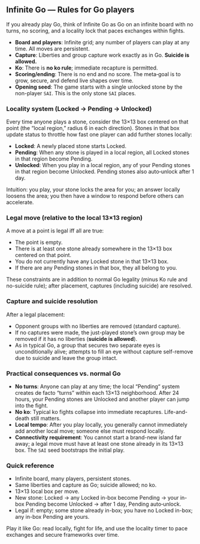 ## Infinite Go — Rules for Go players

If you already play Go, think of Infinite Go as Go on an infinite board with no turns, no scoring, and a locality lock that paces exchanges within fights.

- **Board and players**: Infinite grid; any number of players can play at any time. All moves are persistent.
- **Capture**: Liberties and group capture work exactly as in Go. **Suicide is allowed.**
- **Ko**: There is **no ko rule**; immediate recapture is permitted.
- **Scoring/ending**: There is no end and no score. The meta‑goal is to grow, secure, and defend live shapes over time.
- **Opening seed**: The game starts with a single unlocked stone by the non-player `SAI`. This is the only stone `SAI` places.

### Locality system (Locked → Pending → Unlocked)
Every time anyone plays a stone, consider the 13×13 box centered on that point (the “local region,” radius 6 in each direction). Stones in that box update status to throttle how fast one player can add further stones locally:

- **Locked**: A newly placed stone starts Locked.
- **Pending**: When any stone is played in a local region, all Locked stones in that region become Pending.
- **Unlocked**: When you play in a local region, any of your Pending stones in that region become Unlocked. Pending stones also auto‑unlock after 1 day.

Intuition: you play, your stone locks the area for you; an answer locally loosens the area; you then have a window to respond before others can accelerate.

### Legal move (relative to the local 13×13 region)
A move at a point is legal iff all are true:
- The point is empty.
- There is at least one stone already somewhere in the 13×13 box centered on that point.
- You do not currently have any Locked stone in that 13×13 box.
- If there are any Pending stones in that box, they all belong to you.

These constraints are in addition to normal Go legality (minus Ko rule and no-suicide rule); after placement, captures (including suicide) are resolved.

### Capture and suicide resolution
After a legal placement:
- Opponent groups with no liberties are removed (standard capture).
- If no captures were made, the just-played stone’s own group may be removed if it has no liberties (**suicide is allowed**).
- As in typical Go, a group that secures two separate eyes is unconditionally alive; attempts to fill an eye without capture self-remove due to suicide and leave the group intact.

### Practical consequences vs. normal Go
- **No turns**: Anyone can play at any time; the local “Pending“ system creates de facto “turns” within each 13×13 neighborhood. After 24 hours, your Pending stones are Unlocked and another player can jump into the fight.
- **No ko**: Typical ko fights collapse into immediate recaptures. Life-and-death still matters.
- **Local tempo**: After you play locally, you generally cannot immediately add another local move; someone else must respond locally.
- **Connectivity requirement**: You cannot start a brand-new island far away; a legal move must have at least one stone already in its 13×13 box. The `SAI` seed bootstraps the initial play.

### Quick reference
- Infinite board, many players, persistent stones.
- Same liberties and capture as Go; suicide allowed; no ko.
- 13×13 local box per move.
- New stone: Locked → any Locked in-box become Pending → your in-box Pending become Unlocked → after 1 day, Pending auto‑unlock.
- Legal if: empty; some stone already in-box; you have no Locked in-box; any in-box Pending are yours.

Play it like Go: read locally, fight for life, and use the locality timer to pace exchanges and secure frameworks over time.
